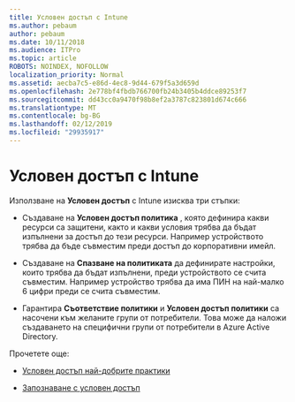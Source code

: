 ```yaml
---
title: Условен достъп с Intune
ms.author: pebaum
author: pebaum
ms.date: 10/11/2018
ms.audience: ITPro
ms.topic: article
ROBOTS: NOINDEX, NOFOLLOW
localization_priority: Normal
ms.assetid: aecba7c5-e86d-4ec8-9d44-679f5a3d659d
ms.openlocfilehash: 2e778bf4fbdb766700fb24b3405b4ddce89253f7
ms.sourcegitcommit: dd43cc0a9470f98b8ef2a3787c823801d674c666
ms.translationtype: MT
ms.contentlocale: bg-BG
ms.lasthandoff: 02/12/2019
ms.locfileid: "29935917"
---
```

# <a name="conditional-access-with-intune"></a>Условен достъп с Intune

Използване на **Условен достъп** с Intune изисква три стъпки: 
  
- Създаване на **Условен достъп политика** , която дефинира какви ресурси са защитени, както и какви условия трябва да бъдат изпълнени за достъп до тези ресурси. Например устройството трябва да бъде съвместим преди достъп до корпоративни имейл. 
    
- Създаване на **Спазване на политиката** да дефинирате настройки, които трябва да бъдат изпълнени, преди устройството се счита съвместим. Например устройство трябва да има ПИН на най-малко 6 цифри преди се счита съвместим. 
    
- Гарантира **Съответствие политики** и **Условен достъп политики** са насочени към желаните групи от потребители. Това може да наложи създаването на специфични групи от потребители в Azure Active Directory. 
    
Прочетете още:
  
- [Условен достъп най-добрите практики](https://docs.microsoft.com/azure/active-directory/conditional-access/best-practices)
    
- [Запознаване с условен достъп](https://docs.microsoft.com/azure/active-directory/active-directory-conditional-access-azure-portal-get-started)
    

